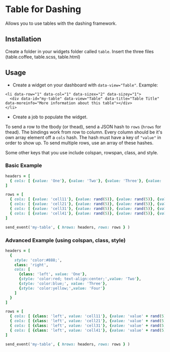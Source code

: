 # Table for Dashing

Allows you to use tables with the dashing framework.

## Installation

Create a folder in your widgets folder called `table`. Insert the three files
(table.coffee, table.scss, table.html)

## Usage

+ Create a widget on your dashboard with `data-view="Table"`. Example:

```erb
<li data-row="1" data-col="1" data-sizex="2" data-sizey="1">
  <div data-id="my-table" data-view="Table" data-title="Table Title" data-moreinfo="More information about this table"></div>
</li>
```

+ Create a job to populate the widget.

To send a row to the tbody (or thead), send a JSON hash to `rows` (`hrows` for
thead). The bindings work from row to column. Every column should be it's own
array element off a `cols` hash. The hash must have a key of `"value"` in
order to show up. To send multiple rows, use an array of these hashes.

Some other keys that you use include colspan, rowspan, class, and style.

### Basic Example

```ruby
headers = [
  { cols: [ {value: 'One'}, {value: 'Two'}, {value: 'Three'}, {value: 'Four'} ] }
]

rows = [
  { cols: [ {value: 'cell11'}, {value: rand(5)}, {value: rand(5)}, {value: rand(5)} ]},
  { cols: [ {value: 'cell21'}, {value: rand(5)}, {value: rand(5)}, {value: rand(5)} ]},
  { cols: [ {value: 'cell31'}, {value: rand(5)}, {value: rand(5)}, {value: rand(5)} ]},
  { cols: [ {value: 'cell41'}, {value: rand(5)}, {value: rand(5)}, {value: rand(5)} ]}
]

send_event('my-table', { hrows: headers, rows: rows } )
```

### Advanced Example (using colspan, class, style)

```ruby
headers = [
  {
    style: 'color:#888;',
    class: 'right',
    cols: [
      {class: 'left', value: 'One'},
      {style: 'color:red; text-align:center;',value: 'Two'},
      {style: 'color:blue;', value: 'Three'},
      {style: 'color:yellow;',value: 'Four'}
    ]
  }
]

rows = [
  { cols: [ {class: 'left', value: 'cell11'}, {value: 'value' + rand(5).to_s}, {class: 'right', value: rand(5)}, {class: 'right', value: rand(5)} ]},
  { cols: [ {class: 'left', value: 'cell21'}, {value: 'value' + rand(5).to_s}, {class: 'right', value: rand(5)}, {class: 'right', value: rand(5)} ]},
  { cols: [ {class: 'left', value: 'cell31'}, {value: 'value' + rand(5).to_s}, {class: 'right', value: rand(5)}, {class: 'right', value: rand(5)} ]},
  { cols: [ {class: 'left', value: 'cell41'}, {value: 'value' + rand(5).to_s}, {colspan: 2, class: 'right', value: rand(5)} ]}
]

send_event('my-table', { hrows: headers, rows: rows } )
```
